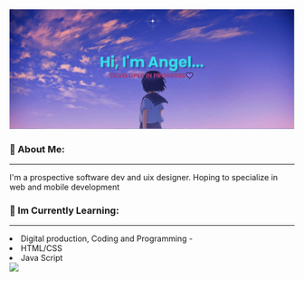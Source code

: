 <img src="https://github.com/AngelIyamu/AngelIyamu/blob/main/banner%20(1).png"/>

###   💙 About Me:
<hr/>
I'm a prospective software dev and uix designer. Hoping to specialize in web and mobile development

### 💜 Im Currently Learning:
<hr/>
<li>Digital production, Coding and Programming -</li>
<li>HTML/CSS </li>
<li>Java Script </li>
<a href="https://git.io/streak-stats"><img src="https://streak-stats.demolab.com?user=AngelIyamu"/></a>
